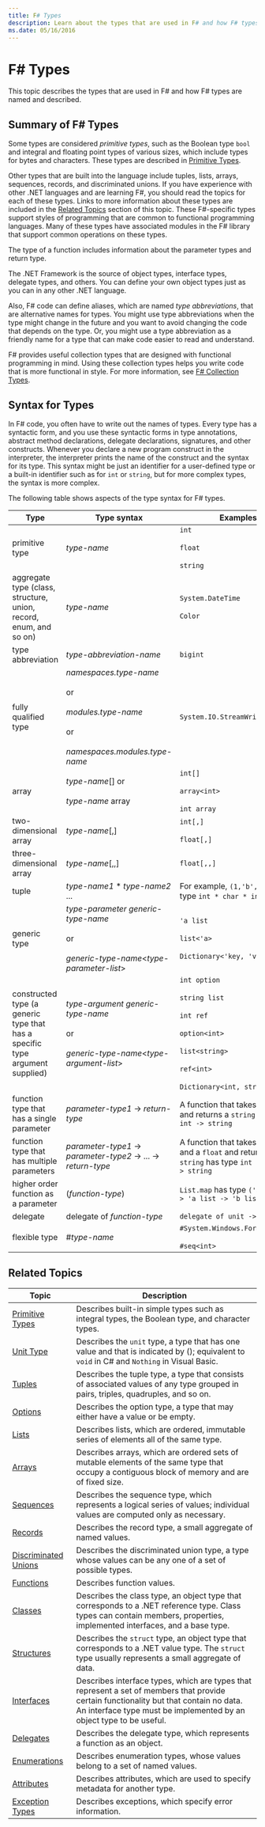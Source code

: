 ```yaml
---
title: F# Types
description: Learn about the types that are used in F# and how F# types are named and described.
ms.date: 05/16/2016
---
```

# F# Types

This topic describes the types that are used in F# and how F# types are named and described.

## Summary of F# Types

Some types are considered *primitive types*, such as the Boolean type `bool` and integral and floating point types of various sizes, which include types for bytes and characters. These types are described in [Primitive Types](basic-types.md).

Other types that are built into the language include tuples, lists, arrays, sequences, records, and discriminated unions. If you have experience with other .NET languages and are learning F#, you should read the topics for each of these types. Links to more information about these types are included in the [Related Topics](https://msdn.microsoft.com/library/#rel) section of this topic. These F#-specific types support styles of programming that are common to functional programming languages. Many of these types have associated modules in the F# library that support common operations on these types.

The type of a function includes information about the parameter types and return type.

The .NET Framework is the source of object types, interface types, delegate types, and others. You can define your own object types just as you can in any other .NET language.

Also, F# code can define aliases, which are named *type abbreviations*, that are alternative names for types. You might use type abbreviations when the type might change in the future and you want to avoid changing the code that depends on the type. Or, you might use a type abbreviation as a friendly name for a type that can make code easier to read and understand.

F# provides useful collection types that are designed with functional programming in mind. Using these collection types helps you write code that is more functional in style. For more information, see [F# Collection Types](fsharp-collection-types.md).

## Syntax for Types

In F# code, you often have to write out the names of types. Every type has a syntactic form, and you use these syntactic forms in type annotations, abstract method declarations, delegate declarations, signatures, and other constructs. Whenever you declare a new program construct in the interpreter, the interpreter prints the name of the construct and the syntax for its type. This syntax might be just an identifier for a user-defined type or a built-in identifier such as for `int` or `string`, but for more complex types, the syntax is more complex.

The following table shows aspects of the type syntax for F# types.

|Type|Type syntax|Examples|
|----|-----------|--------|
|primitive type|*type-name*|`int`<br /><br />`float`<br /><br />`string`|
|aggregate type (class, structure, union, record, enum, and so on)|*type-name*|`System.DateTime`<br /><br />`Color`|
|type abbreviation|*type-abbreviation-name*|`bigint`|
|fully qualified type|*namespaces.type-name*<br /><br />or<br /><br />*modules.type-name*<br /><br />or<br /><br />*namespaces.modules.type-name*|`System.IO.StreamWriter`|
|array|*type-name*[] or<br /><br />*type-name* array|`int[]`<br /><br />`array<int>`<br /><br />`int array`|
|two-dimensional array|*type-name*[,]|`int[,]`<br /><br />`float[,]`|
|three-dimensional array|*type-name*[,,]|`float[,,]`|
|tuple|*type-name1* &#42; *type-name2* ...|For example, `(1,'b',3)` has type `int * char * int`|
|generic type|*type-parameter* *generic-type-name*<br /><br />or<br /><br />*generic-type-name*&lt;*type-parameter-list*&gt;|`'a list`<br /><br />`list<'a>`<br /><br />`Dictionary<'key, 'value>`|
|constructed type (a generic type that has a specific type argument supplied)|*type-argument* *generic-type-name*<br /><br />or<br /><br />*generic-type-name*&lt;*type-argument-list*&gt;|`int option`<br /><br />`string list`<br /><br />`int ref`<br /><br />`option<int>`<br /><br />`list<string>`<br /><br />`ref<int>`<br /><br />`Dictionary<int, string>`|
|function type that has a single parameter|*parameter-type1* -&gt; *return-type*|A function that takes an `int` and returns a `string` has type `int -> string`|
|function type that has multiple parameters|*parameter-type1* -&gt; *parameter-type2* -&gt; ... -&gt; *return-type*|A function that takes an `int` and a `float` and returns a `string` has type `int -> float -> string`|
|higher order function as a parameter|(*function-type*)|`List.map` has type `('a -> 'b) -> 'a list -> 'b list`|
|delegate|delegate of *function-type*|`delegate of unit -> int`|
|flexible type|#*type-name*|`#System.Windows.Forms.Control`<br /><br />`#seq<int>`|

## Related Topics

|Topic|Description|
|-----|-----------|
|[Primitive Types](basic-types.md)|Describes built-in simple types such as integral types, the Boolean type, and character types.|
|[Unit Type](unit-type.md)|Describes the `unit` type, a type that has one value and that is indicated by (); equivalent to `void` in C# and `Nothing` in Visual Basic.|
|[Tuples](tuples.md)|Describes the tuple type, a type that consists of associated values of any type grouped in pairs, triples, quadruples, and so on.|
|[Options](options.md)|Describes the option type, a type that may either have a value or be empty.|
|[Lists](lists.md)|Describes lists, which are ordered, immutable series of elements all of the same type.|
|[Arrays](arrays.md)|Describes arrays, which are ordered sets of mutable elements of the same type that occupy a contiguous block of memory and are of fixed size.|
|[Sequences](sequences.md)|Describes the sequence type, which represents a logical series of values; individual values are computed only as necessary.|
|[Records](records.md)|Describes the record type, a small aggregate of named values.|
|[Discriminated Unions](discriminated-unions.md)|Describes the discriminated union type, a type whose values can be any one of a set of possible types.|
|[Functions](./functions/index.md)|Describes function values.|
|[Classes](classes.md)|Describes the class type, an object type that corresponds to a .NET reference type. Class types can contain members, properties, implemented interfaces, and a base type.|
|[Structures](structures.md)|Describes the `struct` type, an object type that corresponds to a .NET value type. The `struct` type usually represents a small aggregate of data.|
|[Interfaces](interfaces.md)|Describes interface types, which are types that represent a set of members that provide certain functionality but that contain no data. An interface type must be implemented by an object type to be useful.|
|[Delegates](delegates.md)|Describes the delegate type, which represents a function as an object.|
|[Enumerations](enumerations.md)|Describes enumeration types, whose values belong to a set of named values.|
|[Attributes](attributes.md)|Describes attributes, which are used to specify metadata for another type.|
|[Exception Types](./exception-handling/exception-types.md)|Describes exceptions, which specify error information.|
